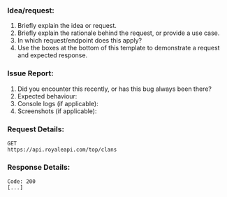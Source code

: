 <!--
USE THIS TEMPLATE. Not using the template will result in invalid issues being closed without a response.
Some guidelines: 
If it’s a question (anything along the lines of “How do I … in Postman”), the answer might lie in our documentation - https://docs.royaleapi.com/
-->

<!-- For Feature requests: -->
### Idea/request:
  1. Briefly explain the idea or request.
  2. Briefly explain the rationale behind the request, or provide a use case.
  3. In which request/endpoint does this apply?
  4. Use the boxes at the bottom of this template to demonstrate a request and expected response.

<!-- For bug reports: -->
### Issue Report:
  1. Did you encounter this recently, or has this bug always been there?
  2. Expected behaviour: 
  3. Console logs (if applicable): 
  4. Screenshots (if applicable):

<!-- Steps to reproduce the problem -->

### Request Details:
<!-- Paste the exact request, including the tag, sent to the server below: -->
```
GET
https://api.royaleapi.com/top/clans
```

### Response Details:
<!-- Paste the exact response received from the server below: -->

```
Code: 200
[...]
```
